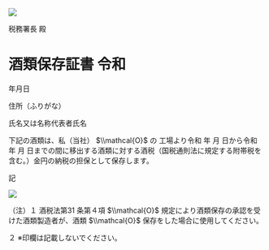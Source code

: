 ![](https://www.nta.go.jp/tmp/676c2c3b-ba9d-4a77-8e10-c4feddefb072/images/a3986fa71436ae88b8822af867ede80360322168976d6f5114e1e7db7e06d77a.jpg)

税務署長 殿

# 酒類保存証書 令和

年月日

住所（ふりがな）

氏名又は名称代表者氏名

下記の酒類は、私（当社） $\\mathcal{O}$ の 工場より令和 年 月 日から令和 年 月 日までの間に移出する酒類に対する酒税（国税通則法に規定する附帯税を含む。）金円の納税の担保として保存します。

記

![](https://www.nta.go.jp/tmp/676c2c3b-ba9d-4a77-8e10-c4feddefb072/images/5bfdd560fd8f2d9252cb6f60cee6be795f002b53a6d9dea8d767adad4731570d.jpg)

（注）１ 酒税法第31 条第４項 $\\mathcal{O}$ 規定により酒類保存の承認を受けた酒類製造者が、酒類 $\\mathcal{O}$ 保存をした場合に使用してください。

２ ※印欄は記載しないでください。